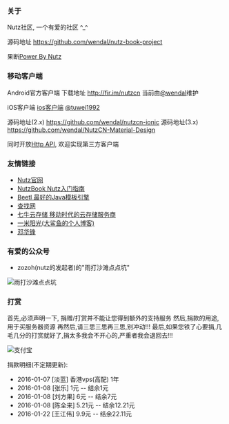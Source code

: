 ### 关于

Nutz社区, 一个有爱的社区 ^_^

源码地址 https://github.com/wendal/nutz-book-project

果断[Power By Nutz](http://www.nutzam.com)

### 移动客户端

Android官方客户端 下载地址 http://fir.im/nutzcn 当前由[@wendal](http://wendal.net)维护

iOS客户端 [ios客户端](https://itunes.apple.com/us/app/nutz-she-qu/id1082195150) [@tuwei1992](https://github.com/TuWei1992/NutzCommunity)

源码地址(2.x) https://github.com/wendal/nutzcn-ionic
源码地址(3.x) https://github.com/wendal/NutzCN-Material-Design

同时开放[Http API](https://nutz.cn/apidocs/), 欢迎实现第三方客户端

### 友情链接

* [Nutz官网](http://www.nutzam.com)
* [NutzBook Nutz入门指南](http://nutzbook.wendal.net)
* [Beetl 最好的Java模板引擎](http://ibeetl.com/)
* [查找网](http://www.chazhao.me)
* [七牛云存储 移动时代的云存储服务商](http://www.qiniu.com/)
* [一米阳光(大鲨鱼的个人博客)](http://www.wizzer.cn/)
* [邓华锋](http://www.denghuafeng.com/)

### 有爱的公众号

* zozoh(nutz的发起者)的"雨打沙滩点点坑"

![雨打沙滩点点坑](/rs/images/zozoh_mp.jpg)

### 打赏

首先,必须声明一下, 捐赠/打赏并不能让您得到额外的支持服务
然后,捐款的用途,用于买服务器资源
再然后,请三思三思再三思,别冲动!!!
最后,如果您铁了心要捐,几毛几分的打赏就好了,捐太多我会不开心的,严重者我会退回去!!!

![支付宝](/rs/alipay_qrcode.png)


捐款明细(不定期更新):

* 2016-01-07 [淡蓝] 香港vps(高配) 1年
* 2016-01-08 [张乐] 1元 -- 结余1元
* 2016-01-08 [刘方果] 6元 -- 结余7元
* 2016-01-08 [陈全来] 5.21元 -- 结余12.21元
* 2016-01-22 [王江伟] 9.9元 -- 结余22.11元


